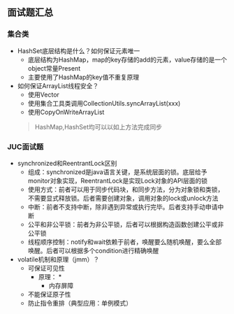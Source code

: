 ## 面试题汇总
### 集合类
*   HashSet底层结构是什么？如何保证元素唯一
    *   底层结构为HashMap，map的key存储的add的元素，value存储的是一个object常量Present
    *   主要使用了HashMap的key值不重复原理
*   如何保证ArrayList线程安全？
    *   使用Vector
    *   使用集合工具类调用CollectionUtils.syncArrayList(xxx)
    *   使用CopyOnWriteArrayList
    >   HashMap,HashSet均可以以如上方法完成同步
### JUC面试题
*   synchronized和ReentrantLock区别
    *   组成：synchronized是java语言关键，是系统层面的锁。底层给予monitor对象实现，ReentrantLock是实现Lock对象的API层面的锁
    *   使用方式：前者可以用于同步代码块，和同步方法，分为对象锁和类锁，不需要显式释放锁。后者需要创建对象，调用对象的lock或unlock方法
    *   中断：前者不支持中断，除非遇到异常或执行完毕。后者支持手动申请中断
    *   公平和非公平锁：前者为非公平锁，后者可以根据构造函数创建公平或非公平锁
    *   线程顺序控制：notify和wait依赖于前者，唤醒要么随机唤醒，要么全部唤醒。后者可以根据多个condition进行精确唤醒
*   volatile机制和原理（jmm）？ 
    *   可保证可见性
        *   原理：
            *   
            *   内存屏障
    *   不能保证原子性
    *   防止指令重排（典型应用：单例模式）